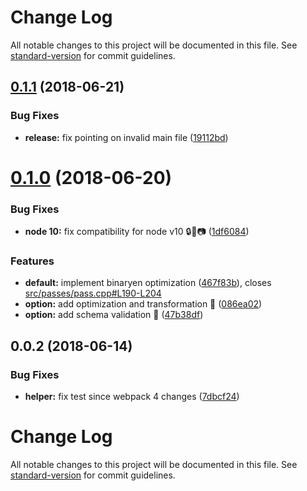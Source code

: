 # Change Log

All notable changes to this project will be documented in this file. See [standard-version](https://github.com/conventional-changelog/standard-version) for commit guidelines.

<a name="0.1.1"></a>
## [0.1.1](https://github.com/DrSensor/binaryen-loader/compare/v0.1.0...v0.1.1) (2018-06-21)


### Bug Fixes

* **release:** fix pointing on invalid main file ([19112bd](https://github.com/DrSensor/binaryen-loader/commit/19112bd))



<a name="0.1.0"></a>
# [0.1.0](https://github.com/DrSensor/binaryen-loader/compare/v0.0.2...v0.1.0) (2018-06-20)


### Bug Fixes

* **node 10:** fix compatibility for node v10 🔒🚚📷 ([1df6084](https://github.com/DrSensor/binaryen-loader/commit/1df6084))


### Features

* **default:** implement binaryen optimization ([467f83b](https://github.com/DrSensor/binaryen-loader/commit/467f83b)), closes [src/passes/pass.cpp#L190-L204](https://github.com/src/passes/pass.cpp/issues/L190-L204)
* **option:** add optimization and transformation 🚸 ([086ea02](https://github.com/DrSensor/binaryen-loader/commit/086ea02))
* **option:** add schema validation 🚸 ([47b38df](https://github.com/DrSensor/binaryen-loader/commit/47b38df))



<a name="0.0.2"></a>
## 0.0.2 (2018-06-14)


### Bug Fixes

* **helper:** fix test since webpack 4 changes ([7dbcf24](https://github.com/DrSensor/binaryen-loader/commit/7dbcf24))



# Change Log

All notable changes to this project will be documented in this file. See [standard-version](https://github.com/conventional-changelog/standard-version) for commit guidelines.